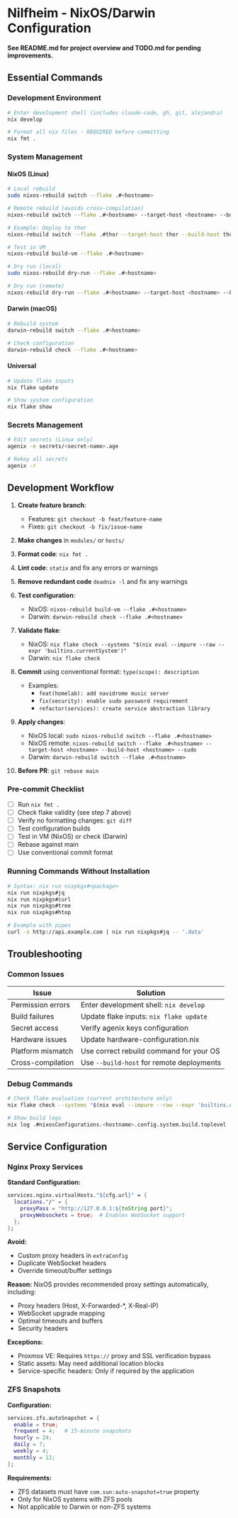 # Nilfheim - NixOS/Darwin Configuration

**See README.md for project overview and TODO.md for pending improvements.**

## Essential Commands

### Development Environment

```bash
# Enter development shell (includes claude-code, gh, git, alejandra)
nix develop

# Format all nix files - REQUIRED before committing
nix fmt .
```

### System Management

#### NixOS (Linux)

```bash
# Local rebuild
sudo nixos-rebuild switch --flake .#<hostname>

# Remote rebuild (avoids cross-compilation)
nixos-rebuild switch --flake .#<hostname> --target-host <hostname> --build-host <hostname> --sudo

# Example: Deploy to thor
nixos-rebuild switch --flake .#thor --target-host thor --build-host thor --sudo

# Test in VM
nixos-rebuild build-vm --flake .#<hostname>

# Dry run (local)
sudo nixos-rebuild dry-run --flake .#<hostname>

# Dry run (remote)
nixos-rebuild dry-run --flake .#<hostname> --target-host <hostname> --build-host <hostname> --sudo
```

#### Darwin (macOS)

```bash
# Rebuild system
darwin-rebuild switch --flake .#<hostname>

# Check configuration
darwin-rebuild check --flake .#<hostname>
```

#### Universal

```bash
# Update flake inputs
nix flake update

# Show system configuration
nix flake show
```

### Secrets Management

```bash
# Edit secrets (Linux only)
agenix -e secrets/<secret-name>.age

# Rekey all secrets
agenix -r
```

## Development Workflow

1. **Create feature branch**:
   - Features: `git checkout -b feat/feature-name`
   - Fixes: `git checkout -b fix/issue-name`

2. **Make changes** in `modules/` or `hosts/`

3. **Format code**: `nix fmt .`

4. **Lint code**: `statix` and fix any errors or warnings

5. **Remove redundant code** `deadnix -l` and fix any warnings

6. **Test configuration**:
   - NixOS: `nixos-rebuild build-vm --flake .#<hostname>`
   - Darwin: `darwin-rebuild check --flake .#<hostname>`

7. **Validate flake**:
   - NixOS:
     `nix flake check --systems "$(nix eval --impure --raw --expr 'builtins.currentSystem')"`
   - Darwin: `nix flake check`

8. **Commit** using conventional format: `type(scope): description`
   - Examples:
     - `feat(homelab): add navidrome music server`
     - `fix(security): enable sudo password requirement`
     - `refactor(services): create service abstraction library`

9. **Apply changes**:
   - NixOS local: `sudo nixos-rebuild switch --flake .#<hostname>`
   - NixOS remote:
     `nixos-rebuild switch --flake .#<hostname> --target-host <hostname> --build-host <hostname> --sudo`
   - Darwin: `darwin-rebuild switch --flake .#<hostname>`

10. **Before PR**: `git rebase main`

### Pre-commit Checklist

- [ ] Run `nix fmt .`
- [ ] Check flake validity (see step 7 above)
- [ ] Verify no formatting changes: `git diff`
- [ ] Test configuration builds
- [ ] Test in VM (NixOS) or check (Darwin)
- [ ] Rebase against main
- [ ] Use conventional commit format

### Running Commands Without Installation

```bash
# Syntax: nix run nixpkgs#<package>
nix run nixpkgs#jq
nix run nixpkgs#curl
nix run nixpkgs#tree
nix run nixpkgs#htop

# Example with pipes
curl -s http://api.example.com | nix run nixpkgs#jq -- '.data'
```

## Troubleshooting

### Common Issues

| Issue             | Solution                                  |
| ----------------- | ----------------------------------------- |
| Permission errors | Enter development shell: `nix develop`    |
| Build failures    | Update flake inputs: `nix flake update`   |
| Secret access     | Verify agenix keys configuration          |
| Hardware issues   | Update hardware-configuration.nix         |
| Platform mismatch | Use correct rebuild command for your OS   |
| Cross-compilation | Use `--build-host` for remote deployments |

### Debug Commands

```bash
# Check flake evaluation (current architecture only)
nix flake check --systems "$(nix eval --impure --raw --expr 'builtins.currentSystem')"

# Show build logs
nix log .#nixosConfigurations.<hostname>.config.system.build.toplevel
```

## Service Configuration

### Nginx Proxy Services

**Standard Configuration:**

```nix
services.nginx.virtualHosts."${cfg.url}" = {
  locations."/" = {
    proxyPass = "http://127.0.0.1:${toString port}";
    proxyWebsockets = true;  # Enables WebSocket support
  };
};
```

**Avoid:**

- Custom proxy headers in `extraConfig`
- Duplicate WebSocket headers
- Override timeout/buffer settings

**Reason:** NixOS provides recommended proxy settings automatically, including:

- Proxy headers (Host, X-Forwarded-*, X-Real-IP)
- WebSocket upgrade mapping
- Optimal timeouts and buffers
- Security headers

**Exceptions:**

- Proxmox VE: Requires `https://` proxy and SSL verification bypass
- Static assets: May need additional location blocks
- Service-specific headers: Only if required by the application

### ZFS Snapshots

**Configuration:**

```nix
services.zfs.autoSnapshot = {
  enable = true;
  frequent = 4;   # 15-minute snapshots
  hourly = 24;
  daily = 7;
  weekly = 4;
  monthly = 12;
};
```

**Requirements:**

- ZFS datasets must have `com.sun:auto-snapshot=true` property
- Only for NixOS systems with ZFS pools
- Not applicable to Darwin or non-ZFS systems
